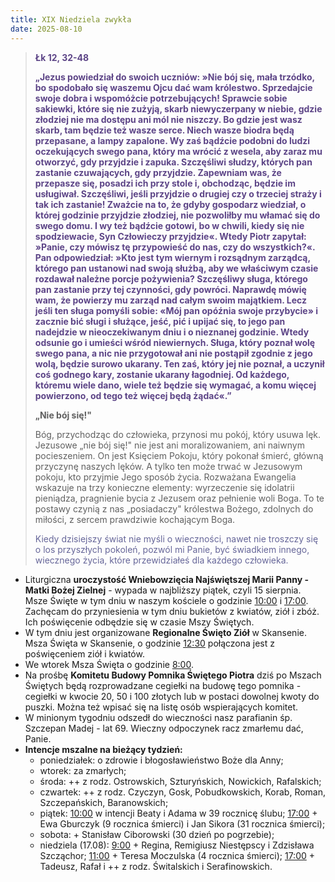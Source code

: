 ```yaml
---
title: XIX Niedziela zwykła
date: 2025-08-10
---
```


> **<span style="color: #5D4587;">Łk 12, 32-48 </span>**
>
> **<span style="color: #5D4587;">„Jezus powiedział do swoich uczniów: »Nie bój się, mała trzódko, bo spodobało się waszemu Ojcu dać wam królestwo. Sprzedajcie swoje dobra i wspomóżcie potrzebujących! Sprawcie sobie sakiewki, które się nie zużyją, skarb niewyczerpany w niebie, gdzie złodziej nie ma dostępu ani mól nie niszczy. Bo gdzie jest wasz skarb, tam będzie też wasze serce. Niech wasze biodra będą przepasane, a lampy zapalone. Wy zaś bądźcie podobni do ludzi oczekujących swego pana, który ma wrócić z wesela, aby zaraz mu otworzyć, gdy przyjdzie i zapuka. Szczęśliwi słudzy, których pan zastanie czuwających, gdy przyjdzie. Zapewniam was, że przepasze się, posadzi ich przy stole i, obchodząc, będzie im usługiwał. Szczęśliwi, jeśli przyjdzie o drugiej czy o trzeciej straży i tak ich zastanie! Zważcie na to, że gdyby gospodarz wiedział, o której godzinie przyjdzie złodziej, nie pozwoliłby mu włamać się do swego domu. I wy też bądźcie gotowi, bo w chwili, kiedy się nie spodziewacie, Syn Człowieczy przyjdzie«. Wtedy Piotr zapytał: »Panie, czy mówisz tę przypowieść do nas, czy do wszystkich?«. Pan odpowiedział: »Kto jest tym wiernym i rozsądnym zarządcą, którego pan ustanowi nad swoją służbą, aby we właściwym czasie rozdawał należne porcje pożywienia? Szczęśliwy sługa, którego pan zastanie przy tej czynności, gdy powróci. Naprawdę mówię wam, że powierzy mu zarząd nad całym swoim majątkiem. Lecz jeśli ten sługa pomyśli sobie: «Mój pan opóźnia swoje przybycie» i zacznie bić sługi i służące, jeść, pić i upijać się, to jego pan nadejdzie w nieoczekiwanym dniu i o nieznanej godzinie. Wtedy odsunie go i umieści wśród niewiernych. Sługa, który poznał wolę swego pana, a nic nie przygotował ani nie postąpił zgodnie z jego wolą, będzie surowo ukarany. Ten zaś, który jej nie poznał, a uczynił coś godnego kary, zostanie ukarany łagodniej. Od każdego, któremu wiele dano, wiele też będzie się wymagać, a komu więcej powierzono, od tego też więcej będą żądać«.”</span>**
>
>
>
> **„Nie bój się!"**
>
> Bóg, przychodząc do człowieka, przynosi mu pokój, który usuwa lęk. Jezusowe „nie bój się!" nie jest ani moralizowaniem, ani naiwnym pocieszeniem. On jest Księciem Pokoju, który pokonał śmierć, główną przyczynę naszych lęków. A tylko ten może trwać w Jezusowym pokoju, kto przyjmie Jego sposób życia. Rozważana Ewangelia wskazuje na trzy konieczne elementy: wyrzeczenie się idolatrii pieniądza, pragnienie bycia z Jezusem oraz pełnienie woli Boga. To te postawy czynią z nas „posiadaczy" królestwa Bożego, zdolnych do miłości, z sercem prawdziwie kochającym Boga.
>
> <span style="color: #666699;">Kiedy dzisiejszy świat nie myśli o wieczności, nawet nie troszczy się o los przyszłych pokoleń, pozwól mi Panie, być świadkiem innego, wiecznego życia, które przewidziałeś dla każdego człowieka.
> &nbsp;

- Liturgiczna **uroczystość Wniebowzięcia Najświętszej Marii Panny - Matki Bożej Zielnej** - wypada w najbliższy piątek, czyli 15 sierpnia. Msze Święte w tym dniu w naszym kościele o godzinie <u>10:00</u> i <u>17:00</u>. Zachęcam do przyniesienia w tym dniu bukietów z kwiatów, ziół i zbóż. Ich poświęcenie odbędzie się w czasie Mszy Świętych.
- W tym dniu jest organizowane **Regionalne Święto Ziół** w Skansenie. Msza Święta w Skansenie, o godzinie <u>12:30</u> połączona jest z poświęceniem ziół i kwiatów.
- We wtorek Msza Święta o godzinie <u>8:00</u>.
- Na prośbę **Komitetu Budowy Pomnika Świętego Piotra** dziś po Mszach Świętych będą rozprowadzane cegiełki na budowę tego pomnika - cegiełki w kwocie 20, 50 i 100 złotych lub w postaci dowolnej kwoty do puszki. Można też wpisać się na listę osób wspierających komitet.
- W minionym tygodniu odszedł do wieczności nasz parafianin śp. Szczepan Madej - lat 69. Wieczny odpoczynek racz zmarłemu dać, Panie.
- **Intencje mszalne na bieżący tydzień:**
  - poniedziałek: o zdrowie i błogosławieństwo Boże dla Anny;
  - wtorek: za zmarłych;
  - środa: ++ z rodz. Ostrowskich, Szturyńskich, Nowickich, Rafalskich;
  - czwartek: ++ z rodz. Czyczyn, Gosk, Pobudkowskich, Korab, Roman, Szczepańskich, Baranowskich;
  - piątek: <u>10:00</u> w intencji Beaty i Adama w 39 rocznicę ślubu; <u>17:00</u> + Ewa Gburczyk (9 rocznica śmierci) i Jan Sikora (31 rocznica śmierci);
  - sobota: + Stanisław Ciborowski (30 dzień po pogrzebie);
  - niedziela (17.08): <u>9:00</u> + Regina, Remigiusz Niestępscy i Zdzisława Szcząchor; <u>11:00</u> + Teresa Moczulska (4 rocznica śmierci); <u>17:00</u> + Tadeusz, Rafał i ++ z rodz. Świtalskich i Serafinowskich.


